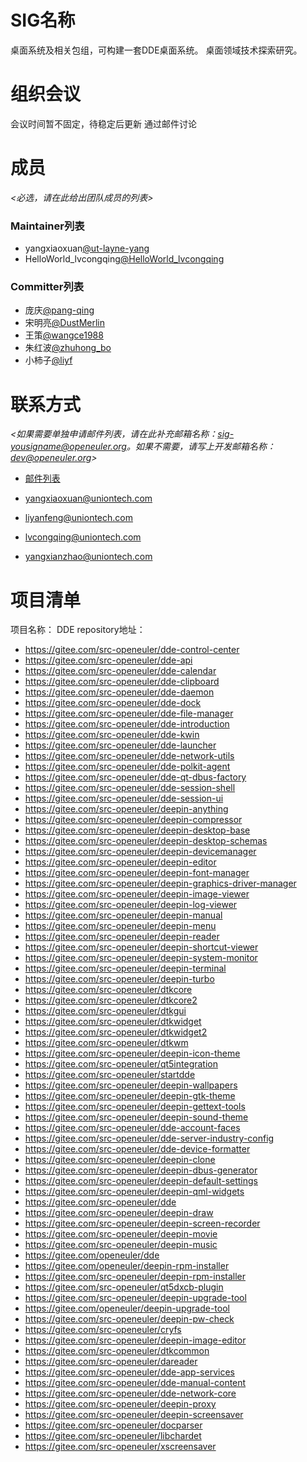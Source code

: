 # SIG名称

桌面系统及相关包组，可构建一套DDE桌面系统。
桌面领域技术探索研究。


# 组织会议

会议时间暂不固定，待稳定后更新
通过邮件讨论



# 成员

*<必选，请在此给出团队成员的列表>*

### Maintainer列表

- yangxiaoxuan[@ut-layne-yang](https://gitee.com/ut-layne-yang)
- HelloWorld_lvcongqing[@HelloWorld_lvcongqing](https://gitee.com/HelloWorld_lvcongqing)


### Committer列表

- 庞庆[@pang-qing](https://gitee.com/pang-qing)
- 宋明亮[@DustMerlin](https://gitee.com/DustMerlin)
- 王策[@wangce1988](https://gitee.com/wangce1988)
- 朱红波[@zhuhong_bo](https://gitee.com/zhuhong_bo)
- 小柿子[@liyf](https://gitee.com/liyf)



# 联系方式

*<如果需要单独申请邮件列表，请在此补充邮箱名称：sig-yousigname@openeuler.org。如果不需要，请写上开发邮箱名称：dev@openeuler.org>*

- [邮件列表](dev@openeuler.org)

- yangxiaoxuan@uniontech.com

- liyanfeng@uniontech.com

- lvcongqing@uniontech.com

- yangxianzhao@uniontech.com

  


# 项目清单

项目名称：
DDE
repository地址：

  - https://gitee.com/src-openeuler/dde-control-center
  - https://gitee.com/src-openeuler/dde-api
  - https://gitee.com/src-openeuler/dde-calendar
  - https://gitee.com/src-openeuler/dde-clipboard
  - https://gitee.com/src-openeuler/dde-daemon
  - https://gitee.com/src-openeuler/dde-dock
  - https://gitee.com/src-openeuler/dde-file-manager
  - https://gitee.com/src-openeuler/dde-introduction
  - https://gitee.com/src-openeuler/dde-kwin
  - https://gitee.com/src-openeuler/dde-launcher
  - https://gitee.com/src-openeuler/dde-network-utils
  - https://gitee.com/src-openeuler/dde-polkit-agent
  - https://gitee.com/src-openeuler/dde-qt-dbus-factory
  - https://gitee.com/src-openeuler/dde-session-shell
  - https://gitee.com/src-openeuler/dde-session-ui
  - https://gitee.com/src-openeuler/deepin-anything
  - https://gitee.com/src-openeuler/deepin-compressor
  - https://gitee.com/src-openeuler/deepin-desktop-base
  - https://gitee.com/src-openeuler/deepin-desktop-schemas
  - https://gitee.com/src-openeuler/deepin-devicemanager
  - https://gitee.com/src-openeuler/deepin-editor
  - https://gitee.com/src-openeuler/deepin-font-manager
  - https://gitee.com/src-openeuler/deepin-graphics-driver-manager
  - https://gitee.com/src-openeuler/deepin-image-viewer
  - https://gitee.com/src-openeuler/deepin-log-viewer
  - https://gitee.com/src-openeuler/deepin-manual
  - https://gitee.com/src-openeuler/deepin-menu
  - https://gitee.com/src-openeuler/deepin-reader
  - https://gitee.com/src-openeuler/deepin-shortcut-viewer
  - https://gitee.com/src-openeuler/deepin-system-monitor
  - https://gitee.com/src-openeuler/deepin-terminal
  - https://gitee.com/src-openeuler/deepin-turbo
  - https://gitee.com/src-openeuler/dtkcore
  - https://gitee.com/src-openeuler/dtkcore2
  - https://gitee.com/src-openeuler/dtkgui
  - https://gitee.com/src-openeuler/dtkwidget
  - https://gitee.com/src-openeuler/dtkwidget2
  - https://gitee.com/src-openeuler/dtkwm
  - https://gitee.com/src-openeuler/deepin-icon-theme
  - https://gitee.com/src-openeuler/qt5integration
  - https://gitee.com/src-openeuler/startdde
  - https://gitee.com/src-openeuler/deepin-wallpapers
  - https://gitee.com/src-openeuler/deepin-gtk-theme
  - https://gitee.com/src-openeuler/deepin-gettext-tools
  - https://gitee.com/src-openeuler/deepin-sound-theme
  - https://gitee.com/src-openeuler/dde-account-faces
  - https://gitee.com/src-openeuler/dde-server-industry-config
  - https://gitee.com/src-openeuler/dde-device-formatter
  - https://gitee.com/src-openeuler/deepin-clone
  - https://gitee.com/src-openeuler/deepin-dbus-generator
  - https://gitee.com/src-openeuler/deepin-default-settings
  - https://gitee.com/src-openeuler/deepin-qml-widgets
  - https://gitee.com/src-openeuler/dde
  - https://gitee.com/src-openeuler/deepin-draw
  - https://gitee.com/src-openeuler/deepin-screen-recorder
  - https://gitee.com/src-openeuler/deepin-movie
  - https://gitee.com/src-openeuler/deepin-music
  - https://gitee.com/openeuler/dde
  - https://gitee.com/openeuler/deepin-rpm-installer
  - https://gitee.com/src-openeuler/deepin-rpm-installer
  - https://gitee.com/src-openeuler/qt5dxcb-plugin
  - https://gitee.com/src-openeuler/deepin-upgrade-tool
  - https://gitee.com/openeuler/deepin-upgrade-tool
  - https://gitee.com/src-openeuler/deepin-pw-check
  - https://gitee.com/src-openeuler/cryfs
  - https://gitee.com/src-openeuler/deepin-image-editor
  - https://gitee.com/src-openeuler/dtkcommon
  - https://gitee.com/src-openeuler/dareader
  - https://gitee.com/src-openeuler/dde-app-services
  - https://gitee.com/src-openeuler/dde-manual-content
  - https://gitee.com/src-openeuler/dde-network-core
  - https://gitee.com/src-openeuler/deepin-proxy
  - https://gitee.com/src-openeuler/deepin-screensaver
  - https://gitee.com/src-openeuler/docparser
  - https://gitee.com/src-openeuler/libchardet
  - https://gitee.com/src-openeuler/xscreensaver
